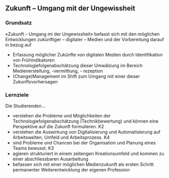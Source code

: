 ## Zukunft – Umgang mit der Ungewissheit

### Grundsatz
«Zukunft – Umgang mi der Ungewissheit» befasst sich mit den möglichen Entwicklungen zukünftiger – digitaler – Medien und der Vorbereitung darauf in bezug auf
* Erfassung möglicher Zukünfte von digitalen Medien durch Identifikation von Frühindikatoren
* Technologiefolgenabschätzung dieser Umwälzung im Bereich Medienerstellung, -vermittlung, - rezeption
* (Change)Management im Shift zum Umgang mit einer dieser Zukunftsvorhersagen


### Lernziele

Die Studierenden… 

* verstehen die Probleme und Möglichkeiten der Technologiefolgenabschätzung (Technikbewertung) und können eine Perspektive auf die Zukunft formulieren. K2 
* verstehen die Auswirkung von Digitalisierung und Automatisierung auf Arbeitswelten, Umfeld und Arbeitsprozess. K4 
* sind Probleme und Chancen bei der Organisation und Planung eines Teams bewusst. K3 
* agieren strukturiert in einem zeitengen Kreationsumfeld und kommen zu einer abschliessbaren Ausarbeitung
* befassen sich mit einer möglichen Medienzukunft als ersten Schritt permanenter Weiterentwicklung der eigenen Profession
